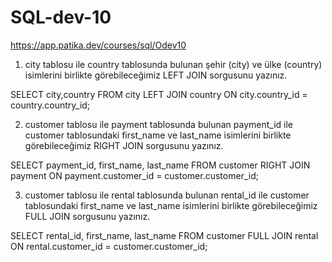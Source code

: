 # SQL-dev-10
https://app.patika.dev/courses/sql/Odev10


1) city tablosu ile country tablosunda bulunan şehir (city) ve ülke (country) isimlerini birlikte görebileceğimiz LEFT JOIN sorgusunu yazınız.


SELECT city,country FROM city
LEFT JOIN country ON city.country_id = country.country_id;


2) customer tablosu ile payment tablosunda bulunan payment_id ile customer tablosundaki first_name ve last_name isimlerini birlikte görebileceğimiz RIGHT JOIN sorgusunu yazınız.

SELECT payment_id, first_name, last_name FROM customer
RIGHT JOIN payment ON payment.customer_id = customer.customer_id;


3) customer tablosu ile rental tablosunda bulunan rental_id ile customer tablosundaki first_name ve last_name isimlerini birlikte görebileceğimiz FULL JOIN sorgusunu yazınız.


SELECT rental_id, first_name, last_name FROM customer
FULL JOIN rental ON rental.customer_id = customer.customer_id;
